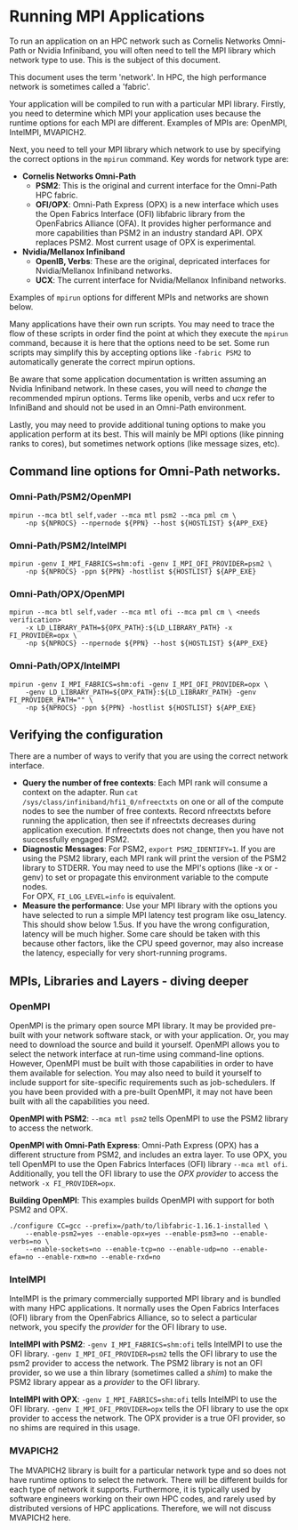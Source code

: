# Running MPI Applications

To run an application on an HPC network such as Cornelis Networks Omni-Path or Nvidia Infiniband, you will often need to tell the MPI library which network type to use.
This is the subject of this document.

This document uses the term 'network'. In HPC, the high performance network is sometimes called a 'fabric'.

Your application will be compiled to run with a particular MPI library.
Firstly, you need to determine which MPI your application uses because the runtime options for each MPI are different.
Examples of MPIs are: OpenMPI, IntelMPI, MVAPICH2.

Next, you need to tell your MPI library which network to use by specifying the correct options in the ```mpirun``` command. Key words for network type are:
- <b>Cornelis Networks Omni-Path</b>
  - <b>PSM2</b>: This is the original and current interface for the Omni-Path HPC fabric.
  - <b>OFI/OPX</b>: Omni-Path Express (OPX) is a new interface which uses the Open Fabrics Interface (OFI) libfabric library
  from the OpenFabrics Alliance (OFA). It provides higher performance and more capabilities than PSM2 in an industry standard API.
  OPX replaces PSM2. Most current usage of OPX is experimental.
- <b>Nvidia/Mellanox Infiniband</b>
  - <b>OpenIB, Verbs</b>: These are the original, depricated interfaces for Nvidia/Mellanox Infiniband networks.
  - <b>UCX</b>: The current interface for Nvidia/Mellanox Infiniband networks.

Examples of ```mpirun``` options for different MPIs and networks are shown below.

Many applications have their own run scripts. You may need to trace the flow of these scripts in order find the point at which
they execute the ```mpirun``` command, because it is here that the options need to be set.
Some run scripts may simplify this by accepting options like ```-fabric PSM2``` to automatically generate the correct mpirun options.

Be aware that some application documentation is written assuming an Nvidia Infiniband network. In these cases, you will need to *change* the recommended mpirun options. Terms like openib, verbs and ucx refer to InfiniBand and should not be used in an Omni-Path environment.

Lastly, you may need to provide additional tuning options to make you application perform at its best.
This will mainly be MPI options (like pinning ranks to cores), but sometimes network options (like message sizes, etc).

## Command line options for Omni-Path networks.


### Omni-Path/PSM2/OpenMPI
```
mpirun --mca btl self,vader --mca mtl psm2 --mca pml cm \
    -np ${NPROCS} --npernode ${PPN} --host ${HOSTLIST} ${APP_EXE}
```
### Omni-Path/PSM2/IntelMPI
```
mpirun -genv I_MPI_FABRICS=shm:ofi -genv I_MPI_OFI_PROVIDER=psm2 \
    -np ${NPROCS} -ppn ${PPN} -hostlist ${HOSTLIST} ${APP_EXE}
```
		
### Omni-Path/OPX/OpenMPI
```
mpirun --mca btl self,vader --mca mtl ofi --mca pml cm \ <needs verification>
    -x LD_LIBRARY_PATH=${OPX_PATH}:${LD_LIBRARY_PATH} -x FI_PROVIDER=opx \
    -np ${NPROCS} --npernode ${PPN} --host ${HOSTLIST} ${APP_EXE}
```
### Omni-Path/OPX/IntelMPI
```
mpirun -genv I_MPI_FABRICS=shm:ofi -genv I_MPI_OFI_PROVIDER=opx \
    -genv LD_LIBRARY_PATH=${OPX_PATH}:${LD_LIBRARY_PATH} -genv FI_PROVIDER_PATH="" \
    -np ${NPROCS} -ppn ${PPN} -hostlist ${HOSTLIST} ${APP_EXE}
```

## Verifying the configuration
There are a number of ways to verify that you are using the correct network interface.
- <b>Query the number of free contexts</b>:
  Each MPI rank will consume a context on the adapter.
  Run ```cat /sys/class/infiniband/hfi1_0/nfreectxts``` on one or all of the compute nodes to see the number of free contexts.
  Record nfreectxts before running the application, then see if nfreectxts decreases during application execution.
  If nfreectxts does not change, then you have not successfully engaged PSM2.<br>
- <b>Diagnostic Messages</b>:
  For PSM2, ```export PSM2_IDENTIFY=1```. If you are using the PSM2 library, each MPI rank will print the version of the PSM2 library to STDERR.
  You may need to use the MPI's options (like -x or -genv) to set or propagate this environment variable to the compute nodes.<br>
  For OPX, ```FI_LOG_LEVEL=info``` is equivalent.
- <b>Measure the performance</b>:
  Use your MPI library with the options you have selected to run a simple MPI latency test program like osu_latency.
  This should show below 1.5us. If you have the wrong configuration, latency will be much higher.
  Some care should be taken with this because other factors, like the CPU speed governor, may also increase the latency, especially for very short-running programs. 
      
## MPIs, Libraries and Layers - diving deeper

### OpenMPI
OpenMPI is the primary open source MPI library. It may be provided pre-built with your network software stack, or with your application. Or, you may need to download the source and build it yourself. OpenMPI allows you to select the network interface at run-time using command-line options. However, OpenMPI must be built with those capabilities in order to have them available for selection. You may also need to build it yourself to include support for site-specific requirements such as job-schedulers. If you have been provided with a pre-built OpenMPI, it may not have been built with all the capabilities you need.

<b>OpenMPI with PSM2</b>: ```--mca mtl psm2``` tells OpenMPI to use the PSM2 library to access the network.

<b>OpenMPI with Omni-Path Express</b>: Omni-Path Express (OPX) has a different structure from PSM2, and includes an extra layer. To use OPX, you tell OpenMPI to use the Open Fabrics Interfaces (OFI) library ```--mca mtl ofi```. Additionally, you tell the OFI library to use the *OPX provider* to access the network ```-x FI_PROVIDER=opx```.

<b>Building OpenMPI</b>: This examples builds OpenMPI with support for both PSM2 and OPX.
```
./configure CC=gcc --prefix=/path/to/libfabric-1.16.1-installed \
    --enable-psm2=yes --enable-opx=yes --enable-psm3=no --enable-verbs=no \
    --enable-sockets=no --enable-tcp=no --enable-udp=no --enable-efa=no --enable-rxm=no --enable-rxd=no
```

### IntelMPI
IntelMPI is the primary commercially supported MPI library and is bundled with many HPC applications. It normally uses the Open Fabrics Interfaces (OFI) library from the OpenFabrics Alliance, so to select a particular network, you specify the *provider* for the OFI library to use.

<b>IntelMPI with PSM2</b>: ```-genv I_MPI_FABRICS=shm:ofi``` tells IntelMPI to use the OFI library. ```-genv I_MPI_OFI_PROVIDER=psm2``` tells the OFI library to use the psm2 provider to access the network. The PSM2 library is not an OFI provider, so we use a thin library (sometimes called a *shim*) to make the PSM2 library appear as a *provider* to the OFI library.

<b>IntelMPI with OPX</b>: ```-genv I_MPI_FABRICS=shm:ofi``` tells IntelMPI to use the OFI library. ```-genv I_MPI_OFI_PROVIDER=opx``` tells the OFI library to use the opx provider to access the network. The OPX provider is a true OFI provider, so no shims are required in this usage.

### MVAPICH2
The MVAPICH2 library is built for a particular network type and so does not have runtime options to select the network.
There will be different builds for each type of network it supports.
Furthermore, it is typically used by software engineers working on their own HPC codes, and rarely used by distributed versions of HPC applications.
Therefore, we will not discuss MVAPICH2 here.
